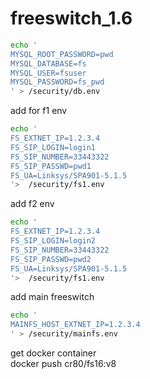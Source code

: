 # freeswitch_1.6

``` bash 
echo '
MYSQL_ROOT_PASSWORD=pwd
MYSQL_DATABASE=fs
MYSQL_USER=fsuser
MYSQL_PASSWORD=fs_pwd
' > /security/db.env
```


add for f1 env


``` bash  
echo '
FS_EXTNET_IP=1.2.3.4
FS_SIP_LOGIN=login1
FS_SIP_NUMBER=33443322
FS_SIP_PASSWD=pwd1
FS_UA=Linksys/SPA901-5.1.5
'>  /security/fs1.env
```
add f2 env

``` bash  
echo '
FS_EXTNET_IP=1.2.3.4
FS_SIP_LOGIN=login2
FS_SIP_NUMBER=33443322
FS_SIP_PASSWD=pwd2
FS_UA=Linksys/SPA901-5.1.5
'>  /security/fs1.env
```

add main freeswitch
``` bash  
echo '
MAINFS_HOST_EXTNET_IP=1.2.3.4
' > /security/mainfs.env
```

get  docker container  
docker push cr80/fs16:v8


